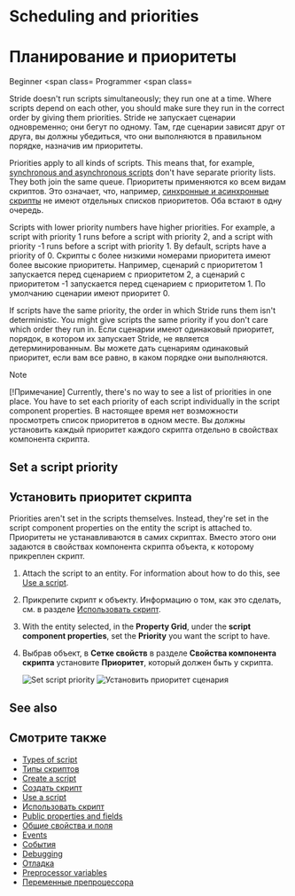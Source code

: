 # Scheduling and priorities
# Планирование и приоритеты

<span class="label label-doc-level">Beginner</span>
<span class=
<span class="label label-doc-audience">Programmer</span>
<span class=

Stride doesn't run scripts simultaneously; they run one at a time. Where scripts depend on each other, you should make sure they run in the correct order by giving them priorities.
Stride не запускает сценарии одновременно;  они бегут по одному.  Там, где сценарии зависят друг от друга, вы должны убедиться, что они выполняются в правильном порядке, назначив им приоритеты.

Priorities apply to all kinds of scripts. This means that, for example, [synchronous and asynchronous scripts](types-of-script.md) don't have separate priority lists. They both join the same queue.
Приоритеты применяются ко всем видам скриптов.  Это означает, что, например, [синхронные и асинхронные скрипты](types-of-script.md) не имеют отдельных списков приоритетов.  Оба встают в одну очередь.

Scripts with lower priority numbers have higher priorities. For example, a script with priority 1 runs before a script with priority 2, and a script with priority -1 runs before a script with priority 1. By default, scripts have a priority of 0.
Скрипты с более низкими номерами приоритета имеют более высокие приоритеты.  Например, сценарий с приоритетом 1 запускается перед сценарием с приоритетом 2, а сценарий с приоритетом -1 запускается перед сценарием с приоритетом 1. По умолчанию сценарии имеют приоритет 0.

If scripts have the same priority, the order in which Stride runs them isn't deterministic. You might give scripts the same priority if you don't care which order they run in.
Если сценарии имеют одинаковый приоритет, порядок, в котором их запускает Stride, не является детерминированным.  Вы можете дать сценариям одинаковый приоритет, если вам все равно, в каком порядке они выполняются.

> [!Note]
> [!Примечание]
> Currently, there's no way to see a list of priorities in one place. You have to set each priority of each script individually in the script component properties.
> В настоящее время нет возможности просмотреть список приоритетов в одном месте.  Вы должны установить каждый приоритет каждого скрипта отдельно в свойствах компонента скрипта.

## Set a script priority
## Установить приоритет скрипта

Priorities aren't set in the scripts themselves. Instead, they're set in the script component properties on the entity the script is attached to.
Приоритеты не устанавливаются в самих скриптах.  Вместо этого они задаются в свойствах компонента скрипта объекта, к которому прикреплен скрипт.

1. Attach the script to an entity. For information about how to do this, see [Use a script](use-a-script.md).
1. Прикрепите скрипт к объекту.  Информацию о том, как это сделать, см. в разделе [Использовать скрипт](use-a-script.md).

2. With the entity selected, in the **Property Grid**, under the **script component properties**, set the **Priority** you want the script to have.
2. Выбрав объект, в **Сетке свойств** в разделе **Свойства компонента скрипта** установите **Приоритет**, который должен быть у скрипта.

    ![Set script priority](media/set-script-priority.png)
![Установить приоритет сценария](media/set-script-priority.png)

## See also
## Смотрите также

* [Types of script](types-of-script.md)
* [Типы скриптов](types-of-script.md)
* [Create a script](create-a-script.md)
* [Создать скрипт](create-a-script.md)
* [Use a script](use-a-script.md)
* [Использовать скрипт](use-a-script.md)
* [Public properties and fields](public-properties-and-fields.md)
* [Общие свойства и поля](public-properties-and-fields.md)
* [Events](events.md)
* [События](events.md)
* [Debugging](debugging.md)
* [Отладка](debugging.md)
* [Preprocessor variables](preprocessor-variables.md)
* [Переменные препроцессора](preprocessor-variables.md)
